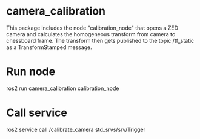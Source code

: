 # camera_calibration
This package includes the node "calibration_node" that opens a ZED camera and calculates the homogeneous transform from camera to chessboard frame.
The transform then gets published to the topic /tf_static as a TransformStamped message.

# Run node
  ros2 run camera_calibration calibration_node


# Call service
  ros2 service call /calibrate_camera std_srvs/srv/Trigger
